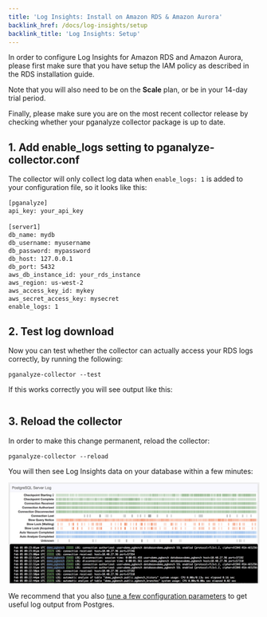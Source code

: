 ```yaml
---
title: 'Log Insights: Install on Amazon RDS & Amazon Aurora'
backlink_href: /docs/log-insights/setup
backlink_title: 'Log Insights: Setup'
---
```


In order to configure Log Insights for Amazon RDS and Amazon Aurora, please first
make sure that you have setup the IAM policy as described in the RDS installation guide.

Note that you will also need to be on the **Scale** plan, or be in your 14-day trial period.

Finally, please make sure you are on the most recent collector release by checking whether
your pganalyze collector package is up to date.

## 1. Add enable_logs setting to pganalyze-collector.conf

The collector will only collect log data when `enable_logs: 1` is added to your
configuration file, so it looks like this:

```
[pganalyze]
api_key: your_api_key

[server1]
db_name: mydb
db_username: myusername
db_password: mypassword
db_host: 127.0.0.1
db_port: 5432
aws_db_instance_id: your_rds_instance
aws_region: us-west-2
aws_access_key_id: mykey
aws_secret_access_key: mysecret
enable_logs: 1
```

## 2. Test log download

Now you can test whether the collector can actually access your RDS logs correctly,
by running the following:

```
pganalyze-collector --test
```

If this works correctly you will see output like this:

```
```

## 3. Reload the collector

In order to make this change permanent, reload the collector:

```
pganalyze-collector --reload
```

You will then see Log Insights data on your database within a few minutes:

![](log_insights_screenshot.png)

We recommend that you also
[tune a few configuration parameters](/docs/log-insights/setup/tuning-log-config-settings)
to get useful log output from Postgres.
